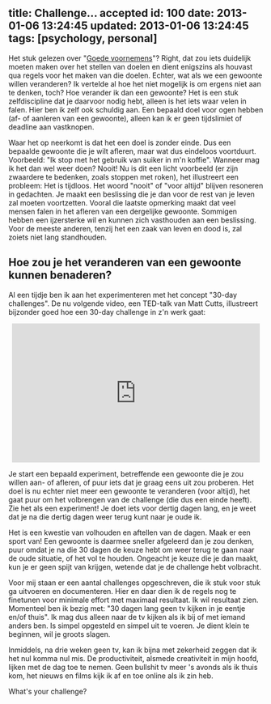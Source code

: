 title: Challenge... accepted
id: 100
date: 2013-01-06 13:24:45
updated: 2013-01-06 13:24:45
tags: [psychology, personal]
---
Het stuk gelezen over "[Goede voornemens](http://jeltelagendijk.nl/2012/12/goede-voornemens/ "Goede voornemens")"? Right, dat zou iets duidelijk moeten maken over het stellen van doelen en dient enigszins als houvast qua regels voor het maken van die doelen. Echter, wat als we een gewoonte willen veranderen? Ik vertelde al hoe het niet mogelijk is om ergens niet aan te denken, toch? Hoe verander ik dan een gewoonte? Het is een stuk zelfdiscipline dat je daarvoor nodig hebt, alleen is het iets waar velen in falen. Hier ben ik zelf ook schuldig aan. Een bepaald doel voor ogen hebben (af- of aanleren van een gewoonte), alleen kan ik er geen tijdslimiet of deadline aan vastknopen.

<!--more-->

Waar het op neerkomt is dat het een doel is zonder einde. Dus een bepaalde gewoonte die je wilt afleren, maar wat dus eindeloos voortduurt. Voorbeeld: "Ik stop met het gebruik van suiker in m'n koffie". Wanneer mag ik het dan wel weer doen? Nooit! Nu is dit een licht voorbeeld (er zijn zwaardere te bedenken, zoals stoppen met roken), het illustreert een probleem: Het is tijdloos. Het woord "nooit" of "voor altijd" blijven resoneren in gedachten. Je maakt een beslissing die je dan voor de rest van je leven zal moeten voortzetten. Vooral die laatste opmerking maakt dat veel mensen falen in het afleren van een dergelijke gewoonte. Sommigen hebben een ijzersterke wil en kunnen zich vasthouden aan een beslissing. Voor de meeste anderen, tenzij het een zaak van leven en dood is, zal zoiets niet lang standhouden.

## Hoe zou je het veranderen van een gewoonte kunnen benaderen?

Al een tijdje ben ik aan het experimenteren met het concept "30-day challenges". De nu volgende video, een TED-talk van Matt Cutts, illustreert bijzonder goed hoe een 30-day challenge in z'n werk gaat:

<center><iframe width="490" height="275" src="http://embed.ted.com/talks/matt_cutts_try_something_new_for_30_days.html" frameborder="0" scrolling="no" webkitallowfullscreen="webkitallowfullscreen" mozallowfullscreen="mozallowfullscreen" allowfullscreen="allowfullscreen"></iframe></center>

Je start een bepaald experiment, betreffende een gewoonte die je zou willen aan- of afleren, of puur iets dat je graag eens uit zou proberen. Het doel is nu echter niet meer een gewoonte te veranderen (voor altijd), het gaat puur om het volbrengen van de challenge (die dus een einde heeft). Zie het als een experiment! Je doet iets voor dertig dagen lang, en je weet dat je na die dertig dagen weer terug kunt naar je oude ik.

Het is een kwestie van volhouden en aftellen van de dagen. Maak er een sport van! Een gewoonte is daarmee sneller afgeleerd dan je zou denken, puur omdat je na die 30 dagen de keuze hebt om weer terug te gaan naar de oude situatie, of het vol te houden. Ongeacht je keuze die je dan maakt, kun je er geen spijt van krijgen, wetende dat je de challenge hebt volbracht.

Voor mij staan er een aantal challenges opgeschreven, die ik stuk voor stuk ga uitvoeren en documenteren. Hier en daar dien ik de regels nog te finetunen voor minimale effort met maximaal resultaat. Ik wil resultaat zien. Momenteel ben ik bezig met: "30 dagen lang geen tv kijken in je eentje en/of thuis". Ik mag dus alleen naar de tv kijken als ik bij of met iemand anders ben. Is simpel opgesteld en simpel uit te voeren. Je dient klein te beginnen, wil je groots slagen.

Inmiddels, na drie weken geen tv, kan ik bijna met zekerheid zeggen dat ik het nul komma nul mis. De productiviteit, alsmede creativiteit in mijn hoofd, lijken met de dag toe te nemen. Geen bullshit tv meer 's avonds als ik thuis kom, het nieuws en films kijk ik af en toe online als ik zin heb.

What's your challenge?

